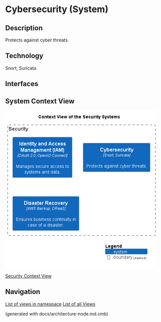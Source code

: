 # Cybersecurity (System)
## Description
Protects against cyber threats.

## Technology
Snort, Suricata


## Interfaces

## System Context View
![Context View of the Security Systems](../../mybank/security/context-view.png)

[Security Context View](../../mybank/security/context-view.md)


## Navigation
[List of views in namespace](./views-in-namespace.md)
[List of all Views](../../views.md)

(generated with docs/architecture-node.md.cmb)
